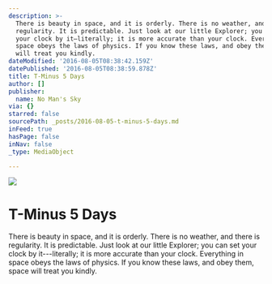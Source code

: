 ```yaml
---
description: >-
  There is beauty in space, and it is orderly. There is no weather, and there is
  regularity. It is predictable. Just look at our little Explorer; you can set
  your clock by it—literally; it is more accurate than your clock. Everything in
  space obeys the laws of physics. If you know these laws, and obey them, space
  will treat you kindly.
dateModified: '2016-08-05T08:38:42.159Z'
datePublished: '2016-08-05T08:38:59.878Z'
title: T-Minus 5 Days
author: []
publisher:
  name: No Man's Sky
via: {}
starred: false
sourcePath: _posts/2016-08-05-t-minus-5-days.md
inFeed: true
hasPage: false
inNav: false
_type: MediaObject

---
```

![](https://the-grid-user-content.s3-us-west-2.amazonaws.com/236e8256-2dc4-488e-b27a-2f08bb99788c.png)

# T-Minus 5 Days

There is beauty in space, and it is orderly. There is no weather, and there is regularity. It is predictable. Just look at our little Explorer; you can set your clock by it---literally; it is more accurate than your clock. Everything in space obeys the laws of physics. If you know these laws, and obey them, space will treat you kindly.